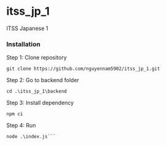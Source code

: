 # itss_jp_1
ITSS Japanese 1
### Installation
Step 1: Clone repository <br/>
```shell
git clone https://github.com/nguyennam5902/itss_jp_1.git
```
Step 2: Go to backend folder<br/>
```shell
cd .\itss_jp_1\backend
```
Step 3: Install dependency<br/>
```shell
npm ci
```
Step 4: Run<br/>
```shell
node .\index.js```
